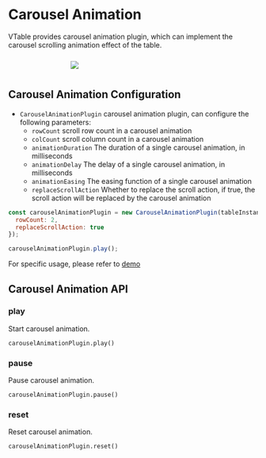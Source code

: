 # Carousel Animation

VTable provides carousel animation plugin, which can implement the carousel scrolling animation effect of the table.

<div style="display: flex; justify-content: center;">
  <img src="https://lf9-dp-fe-cms-tos.byteorg.com/obj/bit-cloud/VTable/preview/carousel-animation.gif" style="flex: 0 0 50%; padding: 10px;">
</div>

## Carousel Animation Configuration

- `CarouselAnimationPlugin`  carousel animation plugin, can configure the following parameters:
  - `rowCount` scroll row count in a carousel animation
  - `colCount` scroll column count in a carousel animation
  - `animationDuration` The duration of a single carousel animation, in milliseconds
  - `animationDelay` The delay of a single carousel animation, in milliseconds
  - `animationEasing` The easing function of a single carousel animation
  - `replaceScrollAction` Whether to replace the scroll action, if true, the scroll action will be replaced by the carousel animation

```js
const carouselAnimationPlugin = new CarouselAnimationPlugin(tableInstance, {
  rowCount: 2,
  replaceScrollAction: true
});

carouselAnimationPlugin.play();
```

For specific usage, please refer to [demo](../../demo/animation/carousel-animation)

## Carousel Animation API

### play

Start carousel animation.
```
carouselAnimationPlugin.play()
```

### pause

Pause carousel animation.
```
carouselAnimationPlugin.pause()
```

### reset

Reset carousel animation.
```
carouselAnimationPlugin.reset()
```
